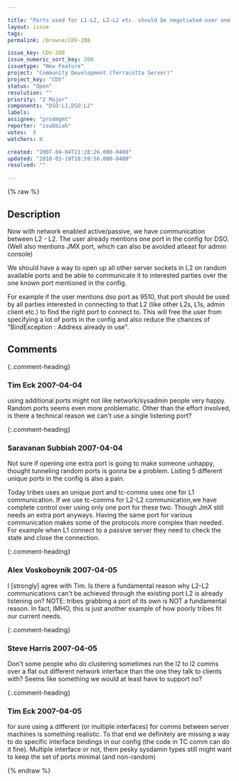 ```yaml
---

title: "Ports used for L1-L2, L2-L2 etc. should be negotiated over one known port listed in the config."
layout: issue
tags: 
permalink: /browse/CDV-208

issue_key: CDV-208
issue_numeric_sort_key: 208
issuetype: "New Feature"
project: "Community Development (Terracotta Server)"
project_key: "CDV"
status: "Open"
resolution: ""
priority: "2 Major"
components: "DSO:L1,DSO:L2"
labels: 
assignee: "prodmgmt"
reporter: "ssubbiah"
votes:  0
watchers: 0

created: "2007-04-04T21:28:26.000-0400"
updated: "2010-03-19T18:59:56.000-0400"
resolved: ""

---
```




{% raw %}



## Description

<div markdown="1" class="description">

Now with network enabled active/passive, we have  communication between L2 - L2. The user already mentions one port in the config for DSO. (Well also mentions JMX port, which can also be avoided atleast for admin console) 

We should have a way to open up all other server sockets in L2 on random available ports and be able to communicate it to interested parties over the one known port mentioned in the config.

For example if the user mentions dso port as 9510, that port should be used by all parties interested in connecting to that L2 (like other L2s, L1s, admin client etc.) to find the right port to connect to. This will free the user from specifying a lot of ports in the config and also reduce the chances of  "BindException  : Address  already in use".

</div>

## Comments


{:.comment-heading}
### **Tim Eck** <span class="date">2007-04-04</span>

<div markdown="1" class="comment">

using additional ports might not like network/sysadmin people very happy. Random ports seems even more problematic. Other than the effort involved, is there a technical reason we can't use a single listening port?

</div>


{:.comment-heading}
### **Saravanan Subbiah** <span class="date">2007-04-04</span>

<div markdown="1" class="comment">

Not sure if opening one extra port is going to make someone unhappy, thought tunneling random ports is gonna be a problem. Listing  5 different unique ports in the config is also a pain.

Today tribes uses an unique port and tc-comms uses one for L1 communication. If we use tc-comms for L2-L2 communication,we have complete control over using only one port for these two. Though JmX still needs an extra port anyways. Having the same port for various communication makes some of the protocols more complex than needed. For example when L1 connect to a passive server they need to check the state and close the connection. 



</div>


{:.comment-heading}
### **Alex Voskoboynik** <span class="date">2007-04-05</span>

<div markdown="1" class="comment">

I [strongly] agree with Tim.
Is there a fundamental reason why L2-L2 communications can't be achieved through the existing port L2 is already listening on?
NOTE: tribes grabbing a port of its own is NOT a fundamental reason. 
In fact, IMHO, this is just another example of how poorly tribes fit our current needs.


</div>


{:.comment-heading}
### **Steve Harris** <span class="date">2007-04-05</span>

<div markdown="1" class="comment">

Don't some people who do clustering sometimes run the l2 to l2 comms over a flat out different network interface than the one they talk to clients with? Seems like something we would at least have to support no?

</div>


{:.comment-heading}
### **Tim Eck** <span class="date">2007-04-05</span>

<div markdown="1" class="comment">

for sure using a different (or multiple interfaces) for comms between server machines is something realistic. To that end we definitely are missing a way to do specific interface bindings in our config (the code in TC comm can do it fine). Multiple interface or not, them pesky sysdamin types still might want to keep the set of ports minimal (and non-random)

</div>



{% endraw %}
